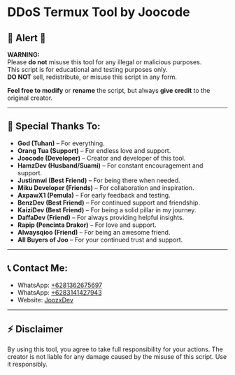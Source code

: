 # DDoS Termux Tool by Joocode

## 🚨 **Alert** 🚨
**WARNING:**  
Please **do not** misuse this tool for any illegal or malicious purposes.  
This script is for educational and testing purposes only.  
**DO NOT** sell, redistribute, or misuse this script in any form.  

**Feel free to modify** or **rename** the script, but always **give credit** to the original creator.

---

## 🙏 **Special Thanks To:**

- **God (Tuhan)** – For everything.
- **Orang Tua (Support)** – For endless love and support.
- **Joocode (Developer)** – Creator and developer of this tool.
- **HamzDev (Husband/Suami)** – For constant encouragement and support.
- **Justinnwi (Best Friend)** – For being there when needed.
- **Miku Developer (Friends)** – For collaboration and inspiration.
- **AxpawX1 (Pemula)** – For early feedback and testing.
- **BenzDev (Best Friend)** – For continued support and friendship.
- **KaiziDev (Best Friend)** – For being a solid pillar in my journey.
- **DaffaDev (Friend)** – For always providing helpful insights.
- **Rapip (Pencinta Drakor)** – For love and support.
- **Alwaysqioo (Friend)** – For being an awesome friend.
- **All Buyers of Joo** – For your continued trust and support.

---

## 📞 **Contact Me:**

- WhatsApp: [+6281362675697](https://wa.me/+6281362675697)
- WhatsApp: [+6283141427943](https://wa.me/+6283141427943)
- Website: [JoozxDev](https://joozxdev.my.id)

---

## ⚡ **Disclaimer**  
By using this tool, you agree to take full responsibility for your actions. The creator is not liable for any damage caused by the misuse of this script. Use it responsibly.
